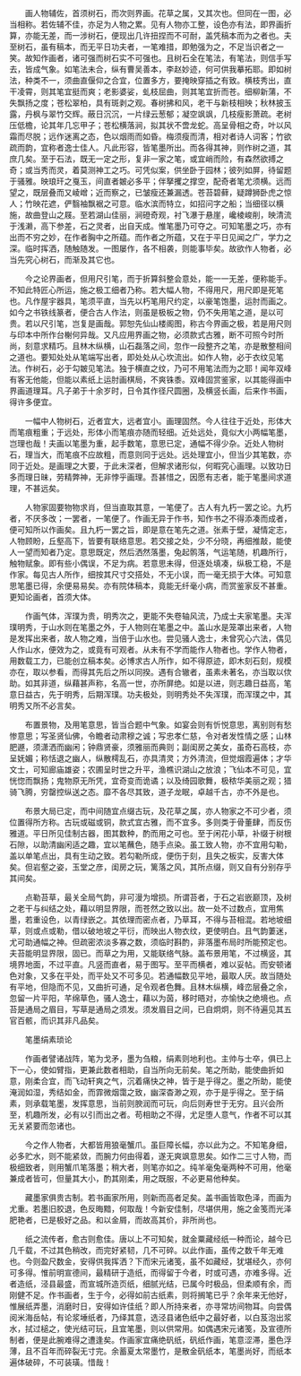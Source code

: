 <!-- { "loadSidebar": true } -->
　　画人物辅佐，首须树石，而次则界画。花草之属，又其次也。但同在一图，必当相称。若佐辅不佳，亦足为人物之累。见有人物亦工整，设色亦有法，即界画折算，亦能无差，而一涉树石，便现出几许扭捏而不可耐，盖凭稿本而为之者也。夫至树石，虽有稿本，而无平日功夫者，一笔难措，即勉强为之，不足当识者之一笑。故知作画者，诸可强而树石实不可强也。且树石全在笔法，有笔法，则信手写去，皆成气象。如笔法未合，纵有曹吴善本，李赵妙迹，何可供我摹拓耶。即如树法，种类不一，须曲直偃仰之合宜，位置多方，要掩映穿插之有致。横枝秀出，直干凌霄，则其笔宜挺而爽；老影婆娑，虬枝屈曲，则其笔宜折而苍。细柳新蒲，不失飘扬之度；苍松翠柏，具有斑剥之观。春树拂和风，老干与新枝相映；秋林披玉露，丹枫与翠竹交辉。蔽日沉沉，一片绿云葱郁；凝空飒飒，几枝瘦影萧疏。老树压低檐，论其年几忘甲子；苍松横落涧，拟其状不啻龙蛇。高呈骨相之奇，叶以风霜而尽脱；远作迷离之态，色以烟雨而如昏。梅须瘦而清，相对者诗人词客；竹欲疏而韵，宜称者逸士佳人。凡此形容，皆笔墨所出。而各得其神，则作树之道，其庶几矣。至于石法，既无一定之形，复非一家之笔，或宜峭而险，有森然欲搏之奇；或当秀而灵，着莫测神工之巧。可凭似案，供坐卧于园林；彼列如屏，待留题于骚雅。映琅玕之戛玉，间直者皴必多平；伴拏攫之撑空，配奇者笔尤须横。远而望之，既层叠而又崚嶒；近而察之，已皱瘦还兼漏透。苍苔碧藓，疑蹲狮卧虎之惊人；竹映花遮，俨翳袖飘裾之可意。临水滨而特立，如招问字之船；当细径以横施，故曲登山之屐。至若湖山佳丽，涧磴奇观，衬飞瀑于悬崖，巉棱峻削，映清流于浅濑，高下参差，石之灵者，出自天成。惟笔墨乃可夺之。可知笔墨之巧，亦有出而不穷之妙，在作者胸中之所蕴。而作者之所蕴，又在于平日见闻之广，学力之深。临时挥洒，随触随发。一图屡作，各不相袭，则能事毕矣。故欲作人物者，必当先究心树石，而渐及其它也。

　　今之论界画者，但用尺引笔，而于折算斜整会意处，能一一无差，便称能手。不知此特匠心所运，施之极工细者乃称。若大幅人物，不得用尺，用尺即是死笔也。凡作屋宇器具，笔须平直，当先以朽笔用尺约定，以豪笔饱墨，运肘而画之。如今之书铁线篆者，便合古人作法，则虽是极板之物，仍不失用笔之道，是以可贵。若以尺引笔，岂复是画哉。郭恕先仙山楼阁图，称古今界画之极，若是用尺则与印本中所作台榭何异哉。又凡应用界画之物，必须款式古雅，断不可照今时所尚，刻意求精巧。且林木纵横，山石磊落之间，忽作一段整齐之笔，亦是散整相间之道也。要知处处从笔端写出者，即处处从心坎流出。如作人物，必于衣纹见笔法。作树石，必于勾皴见笔法。独于横直之纹，乃可不用笔法而为之耶！闻年双峰有客无他能，但能以素纸上运肘画棋局，不爽铢黍。双峰固赏鉴家，以其能得画中界画道理耳。凡子弟于十余岁时，日令其作径尺圆圈，及横竖长画，后来作书画，得许多便宜。

　　一幅中人物树石，近者宜大，远者宜小。画理固然。今人往往于近处，形体大而笔痕粗重；于远处，形体小而笔痕亦随而轻细。近处远处，竟似大小两幅笔墨，岂理也哉！夫画以笔墨为重，起手数笔，意思已定，通幅不得少杂。近处人物树石，理当大，而笔痕不应故粗，而意则同于远处。远处理宜小，但当少其笔数，亦同于近处。是画理之大要，于此未深者，但解求诸形似，何暇究心画理。以致功日多而理日昧，劳精弊神，无非悖乎画理。吾甚惜之，因愿有志者，能于笔墨间求道理，不甚远矣。

　　人物家固要物物求肖，但当直取其意，一笔便了。古人有九朽一罢之论。九朽者，不厌多改；一罢者，一笔便了。作画无异于作书，知作书之不得添凑而成者，便可知所以作画矣。且九朽一罢之旨，即是意在笔先之道。张素于壁，凝情定志，人物顾盼，丘壑高下，皆要有联络意思。若交接之处，少不分晓，再细推敲，能使人一望而知者乃定。意思既定，然后洒然落墨，兔起鹘落，气运笔随，机趣所行，触物赋象。即有些小偶误，不足为病。若意思未得，但逐处填凑，纵极工稳，不是作家。每见古人所作，细按其尺寸交搭处，不无小误，而一毫无损于大体。可知意思笔墨已得，余便易易矣。亦有院体稿本，竟能无纤毫小病，而赏鉴家反不甚重。更知论画者，首须大体。

　　作画气体，浑璞为贵，明秀次之，更能不失卷轴风流，乃成士夫家笔墨。夫浑璞明秀，于山水则在笔墨之外，于人物则在笔墨之中。盖山水是笼罩出来者，人物是发挥出来者，故人物之难，当倍于山水也。尝见骚人逸士，未曾究心六法，偶见人作山水，便效为之，或竟有可观者。从未有不学而能作人物者也。学作人物者，用数载工力，已能创立稿本矣。必博求古人所作，如不得原迹，即木刻石刻，规模亦在，取以参看，而得其先后之所以同揆。遇有合辙者，虽素未著名，亦当取以佽助。如其非道，纵藉甚声称，名高一世，亦所屏绝。如是以进，则志趣日益高，笔意日益古，先于明秀，后期浑璞。功夫极处，则明秀处不失浑璞，而浑璞之中，其明秀又所不必言矣。

　　布置景物，及用笔意思，皆当合题中气象。如宴会则有忻悦意思，离别则有愁惨意思；写圣贤仙佛，令瞻者动肃穆之诚；写忠孝仁慈，令对者发性情之感；山林肥遯，须潇洒而幽闲；钟鼎贤豪，须雅丽而典则；副闺房之美女，虽奇石高枝，亦呈妩媚；称恬退之幽人，纵散樗乱石，亦具清灵；方外清流，但觉烟霞遍体；才华文士，可知廊庙雄姿；农圃呈时世之升平，渔樵识湖山之放浪；飞仙本不可见，宜恍惚而飘扬；鬼物原无所凭，宜奇变而诡谲；以及绮园歌舞，极秾华美丽之观；猎骑飞腾，穷罄控纵送之态。靡不各尽其致，道子龙眠，卓越千古，亦不外是也。

　　布景大局已定，而中间随宜点缀古玩，及花草之属，亦人物家之不可少者，须位置得所方称。古玩或磁或铜，款式宜古雅，而不宜多。多则类于骨董肆，而反伤雅道。平日所见佳制古器，图其数种，酌而用之可也。至于闲花小草，补缀于树根石隙，以助清幽闲适之趣，宜以笔蘸色，随手点染。虽工致人物，亦不宜用勾勒，盖以单笔点出，具有生动之致。若勾勒所成，便伤于刻，且失之板实，反害大体矣。但岩壑之姿，玉堂之彦，闺房之玩，篱落之风，其所点缀，则又自有分别存乎其间矣。

　　点勒苔草，最关全局气韵，非可漫为增损。所谓苔者，于石之岩嵌巅顶，及树之老干与纠结之处，藉以明显界限，而苍然之致以出。故一处不过数点，宜用焦墨，若重设色，以青绿嵌之。其依理而密点者，乃草耳，不得与苔相混。若地坡细草，则或点或勒，借以破地坡之平衍，而映出人物衣纹，更使明白。且气韵萋迷，尤可助通幅之神。但疏密浓淡多寡之数，须临时斟酌，非落墨布局时所能预定也。夫苔能明显界限，固已。而草之为用，又能联络气脉。盖布景用笔，不过横竖，其境界地面，不过平直。凡竖而直者，易于图写。至平而横者，难以妥帖。而安顿诸色对象，又多在平处，而平处又不可多见。若通幅数见平地，最取人厌。故当随处有平地，但隐而不见，又曲折可通，足令观者色舞。且林木纵横，峰峦层叠之余，忽留一片平阳，芊绵草色，骚人逸士，藉以为茵，移时晤对，亦愉快之绝境也。点苔是通局之眉目，写草是通局之须发。须发眉目之间，已自炯炯，则不待遍见其五官百骸，而识其非凡品矣。

　　笔墨绢素琐论

　　作画者譬诸战阵，笔为戈矛，墨为刍粮，绢素则地利也。主帅与士卒，俱已上下一心，使如臂指，更兼此数者相助，自当所向无前矣。笔之所助，能使曲折如意，刚柔合宜，而飞动轩爽之气，沉着痛快之神，皆于是乎得之。墨之所助，能使淹润如湿，秀结如金，而霏微烟霭之致，幽深杳渺之观，亦于是乎得之。至于绢素，则承载笔墨，发挥意思，当前则腴润而可玩，向后则寿世于无穷。且兴会所至，机趣所发，必有以引而出之者。苟相助之不得，尤足堕人意气，作者不可以其无关紧要而忽诸也。

　　今之作人物者，大都皆用狼毫蟹爪。虽巨障长幅，亦以此为之。不知笔身细，必多贮水，则不能紧敛，而腕力何由得着，遂无爽飒意思矣。如作二三寸人物，而极细致者，则用蟹爪笔落墨；稍大者，则笔亦如之。纯羊毫兔毫两种不可用，他毫兼成者皆可，但量其大小，酌其刚柔，用之既服，不必更易他种矣。

　　藏墨家俱贵古制。若书画家所用，则新而高者足矣。盖书画皆取色泽，而画为尤重。若墨旧胶退，色反晦黯，何取哉！今新安佳制，尽堪供用，施之金笺而光泽肥艳者，已是极好之品。和以金屑，而故高其价，非所尚也。

　　纸之流传者，愈古则愈佳。唐以上不可知矣，就金粟藏经纸一种而论，越今已几千载，不过其色稍改，而完好紧韧，几不可碎。以此作画，虽传之数千年无难也。今则盈尺数金，安得供我挥洒？下而宋元诸笺，虽不如藏经，犹堪经久，亦何可多得。惟前明宣德间，最精研于造纸，而得留于今者，时或可遇，亦难多得。近者造纸，泾县最盛，而宣城所造页纸，细腻光结，已属今时极品，但柔顺有余，而刚健不足。作书画者，生于今，必得如前古纸素，则将搁笔已乎？余年来无他好，惟展纸弄墨，消磨时日，安得如许佳纸？即人所持来者，亦寻常坊间物耳。向尝偶阅米海岳帖，有论浆埵纸者，乃绎其意，选泾县诸色纸中之最好者，以白芨泡出浆水，拭过槌之，使光结可玩，且宜笔墨，则以供常用。如偶遇宋元诸笺，及宣德所制者，便是此腕难得之遭逢矣。作画家宜痛绝矾纸，矾纸作画，笔意涩滞，墨色浮薄，且不百年而碎裂无寸完。余蓄夏太常墨竹，是散金矾纸本，笔墨尚好，而纸本遍体破碎，不可装璜。惜哉！

